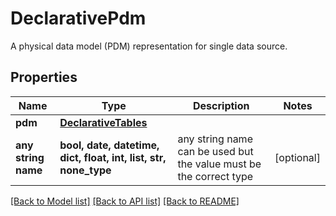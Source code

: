 # DeclarativePdm

A physical data model (PDM) representation for single data source.

## Properties
Name | Type | Description | Notes
------------ | ------------- | ------------- | -------------
**pdm** | [**DeclarativeTables**](DeclarativeTables.md) |  | 
**any string name** | **bool, date, datetime, dict, float, int, list, str, none_type** | any string name can be used but the value must be the correct type | [optional]

[[Back to Model list]](../README.md#documentation-for-models) [[Back to API list]](../README.md#documentation-for-api-endpoints) [[Back to README]](../README.md)


